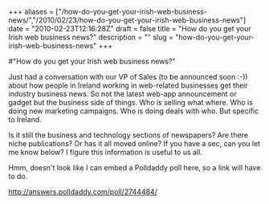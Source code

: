 +++
aliases = ["/how-do-you-get-your-irish-web-business-news/","/2010/02/23/how-do-you-get-your-irish-web-business-news"]
date = "2010-02-23T12:16:28Z"
draft = false
title = "How do you get your Irish web business news?"
description = ""
slug = "how-do-you-get-your-irish-web-business-news"
+++

#"How do you get your Irish web business news?"


 <p>Just had a conversation with our VP of Sales (to be announced soon :-)) about how people in Ireland working in web-related businesses get their industry business news. So not the latest web-app announcement or gadget but the business side of things. Who is selling what where. Who is doing new marketing campaigns. Who is doing deals with who. But specific to Ireland.</p>
<p>Is it still the business and technology sections of newspapers? Are there niche&nbsp;publications? Or has it all moved online? If you have a sec, can you let me know below? I figure this information is useful to us all.</p>
<p>Hmm, doesn't look like I can embed a Polldaddy poll here, so a link will have to do.</p>
<p><a href="http://answers.polldaddy.com/poll/2744484/"> <a href="http://answers.polldaddy.com/poll/2744484/">http://answers.polldaddy.com/poll/2744484/</a></a></p>
 